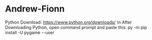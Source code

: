 # Andrew-Fionn
Python Download: https://www.python.org/downloads/ \n
After Downloading Python, open command prompt and paste this: py -m pip install -U pygame --user
